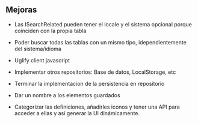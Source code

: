 
## Mejoras


* Las ISearchRelated pueden tener el locale y el sistema opcional porque coinciden con la propia tabla
* Poder buscar todas las tablas con un mismo tipo, idependientemente del sistema/idioma


* Uglify client javascript


* Implementar otros repositorios: Base de datos, LocalStorage, etc
* Terminar la implementacion de la persistencia en repositorio
* Dar un nombre a los elementos guardados
* Categorizar las definiciones, añadirles iconos y tener una API para acceder a ellas y así generar la UI dinámicamente.
